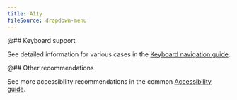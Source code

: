 ```yaml
---
title: A11y
fileSource: dropdown-menu
---
```


@## Keyboard support

See detailed information for various cases in the [Keyboard navigation guide](/core-principles/a11y/a11y-keyboard/).

@## Other recommendations

See more accessibility recommendations in the common [Accessibility guide](/core-principles/a11y/).
